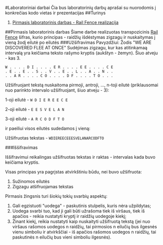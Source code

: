 #Laboratoriniai darbai
Čia bus laboratorinių darbų aprašai su nuorodomis į konkrečias kodo vietas ir prezentacijas
##Turinys
 1. [Pirmasis laboratorinis darbas - Rail Fence realizacija](#pirmasis-laboratorinis-darbas)
 
##Pirmasis laboratorinis darbas
Šiame darbe realizuotas transpozicinis [Rail Fence](http://en.wikipedia.org/wiki/Rail_fence_cipher) šifras, kurio principas - raidžių išdėstymas zigzagu ir nuskaitymas į vieną žodį eilutė po eilutės
###Užšifravimas
Pavyzdžiui:
Žodis "WE ARE DISCOVERED FLEE AT ONCE"
Sudėjimas zigzagu, kur kas atitinkamaą intervalą yra keičiama teksto rašymo kryptis (aukštyn - žemyn). Šiuo atveju - kas 3.

    W . . . . D I . . . . E R . . . . E E . . . . C E
    . E . . E . . S . . V . . E . . L . . A . . N . .
    . . A R . . . . C O . . . . D F . . . . T O . . .

Užšifruojant tekstą nuskaitoma pirmoji, antroji, ..., n-toji eilutė (priklausomai nuo parinkto intervalo užšifruojant, šiuo atveju - 3):

 1-oji eilutė - `W D I E R E E C E`
 
 2-oji eilutė - `E E S V E L A N`
 
 3-oji eilutė - `A R C O D F T O`

ir paeiliui visos eilutės sudedamos į vieną:

Užšifruotas tekstas - `WDIEREECEEESVELANARCODFTO`

###Iššifravimas

Iššifravimui reikalingas užšifruotas tekstas ir raktas - intervalas kada buvo keičiama kryptis.

Visas principas yra pagrįstas atvirkštiniu būdu, nei buvo užšifruota:
1. Sužinomos eilutės
2. Zigzagu atšifruojamas tekstas

Pirmasis žingsnis turi šiokių tokių svarbių aspektų:
1. Gali egzistuoti "uodega" - paskutinis stulpelis, kuris nėra užpildytas;
2. Uodega svarbi tuo, kad ji gali būti užrašoma tiek iš viršaus, tiek iš apačios - reikia nustatyti kryptį ir raidžių uodegoje kiekį;
3. Žinant kiekį, reikia nustatyti kaip nuskaityti užšifruotą tekstą (jei nuo viršaus rašomos uodegos n raidžių, tai pirmosios n eilučių bus ilgesnės vienu simboliu ir atvirkščiai - iš apačios rašomos uodegos n raidžių, tai paskutinės n eilučių bus vieni simboliu ilgesnės).

```
